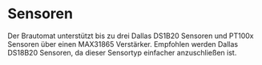 # Sensoren

Der Brautomat unterstützt bis zu drei Dallas DS1B20 Sensoren und PT100x Sensoren über einen MAX31865 Verstärker. Empfohlen werden Dallas DS18B20 Sensoren, da dieser Sensortyp einfacher anzuschließen ist.
